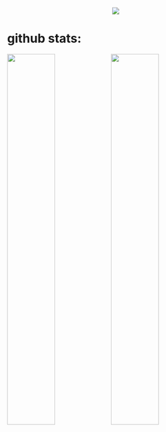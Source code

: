 <h6 align="center"> <img src="https://readme-typing-svg.herokuapp.com/?lines=very+chill+luau+dev+(mostly)"></h6> 
<h1>github stats:</h1>
<img allign="left" width="47%" src="https://github-readme-stats.vercel.app/api?username=Wumat3k&show_icons=true&theme=dracula"> <img allign="left" width="47%" src="https://github-readme-stats.vercel.app/api/top-langs/?username=NovalineDev&layout=compact&theme=dracula">
